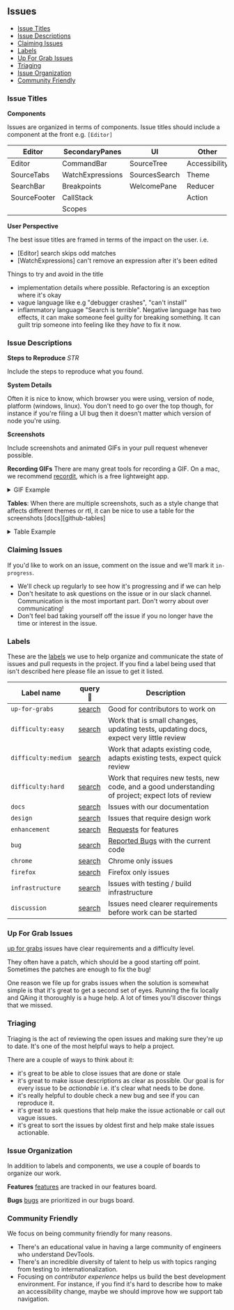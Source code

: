 ## Issues

* [Issue Titles](#issue-titles)
* [Issue Descriptions](#issue-descriptions)
* [Claiming Issues](#claiming-issues)
* [Labels](#labels)
* [Up For Grab Issues](#up-for-grab-issues)
* [Triaging](#triaging)
* [Issue Organization](#issue-organization)
* [Community Friendly](#community-friendly)

### Issue Titles

**Components**

Issues are organized in terms of components.
Issue titles should include a component at the front e.g. `[Editor]`

|Editor|SecondaryPanes|UI|Other|
|----------|------|-----|----|
|Editor|CommandBar|SourceTree|Accessibility|
|SourceTabs|WatchExpressions|SourcesSearch|Theme|
|SearchBar|Breakpoints|WelcomePane|Reducer|
|SourceFooter|CallStack||Action|
||Scopes|||RTL|

**User Perspective**

The best issue titles are framed in terms of the impact on the user. i.e.

* [Editor] search skips odd matches
* [WatchExpressions] can't remove an expression after it's been edited

Things to try and avoid in the title
* implementation details where possible. Refactoring is an exception where it's okay
* vague language like e.g "debugger crashes", "can't install"
* inflammatory language "Search is terrible". Negative language has two effects, it can make someone feel guilty for breaking something. It can guilt trip someone into feeling like they *have* to fix it now.


### Issue Descriptions

**Steps to Reproduce** *STR*

Include the steps to reproduce what you found.

**System Details**

Often it is nice to know, which browser you were using, version of node, platform (windows, linux). You don't need to go over the top though, for instance if you're filing a UI bug then it doesn't matter which version of node you're using.

**Screenshots**

Include screenshots and animated GIFs in your pull request whenever possible.

**Recording GIFs** There are many great tools for recording a GIF. On a mac, we recommend [recordit](http://recordit.co/), which is a free lightweight app.

<details>
<summary>
  GIF Example
</summary>

![](http://g.recordit.co/6dE0EmM29Z.gif)

```
![](http://g.recordit.co/6dE0EmM29Z.gif)
```

</details>

**Tables**: When there are multiple screenshots, such as a style change that affects different themes or rtl, it can be nice to use a table for the screenshots [docs][github-tables]

<details>
<summary>
  Table Example
</summary>

|Firebug|Light|
|----------|------|
|![firebug](https://cloud.githubusercontent.com/assets/1755089/22209733/94970458-e1ad-11e6-83d4-8b082217b989.png)|![light](https://cloud.githubusercontent.com/assets/1755089/22209736/9b194f2a-e1ad-11e6-9de0-561dd529d5f0.png)|


```
|Firebug|Light|
|----------|------|
|![firebug](https://cloud.githubusercontent.com/assets/1755089/22209733/94970458-e1ad-11e6-83d4-8b082217b989.png)|![light](https://cloud.githubusercontent.com/assets/1755089/22209736/9b194f2a-e1ad-11e6-9de0-561dd529d5f0.png)|
```

</details>

### Claiming Issues

If you'd like to work on an issue, comment on the issue and we'll mark it `in-progress`.

* We'll check up regularly to see how it's progressing and if we can help
* Don't hesitate to ask questions on the issue or in our slack channel. Communication is the most important part. Don't worry about over communicating!
* Don't feel bad taking yourself off the issue if you no longer have the time or interest in the issue.

### Labels


These are the [labels](https://github.com/devtools-html/debugger.html/labels) we use to help organize and communicate the state of issues and pull requests in the project.  If you find a label being used that isn't described here please file an issue to get it listed.

| Label name | query:mag_right: | Description |
| --- | --- | --- |
| `up-for-grabs` | [search][labels-up-for-grabs] | Good for contributors to work on |
| `difficulty:easy` | [search][labels-difficulty-easy] | Work that is small changes, updating tests, updating docs, expect very little review |
| `difficulty:medium` | [search][labels-difficulty-medium] | Work that adapts existing code, adapts existing tests, expect quick review |
| `difficulty:hard` | [search][labels-difficulty-hard] | Work that requires new tests, new code, and a good understanding of project; expect lots of review |
| `docs` | [search][labels-docs] | Issues with our documentation |
| `design` | [search][labels-design] | Issues that require design work |
| `enhancement` | [search][labels-enhancement] | [Requests](../CONTRIBUTING.md#suggesting-enhancements-new) for features |
| `bug` | [search][labels-bug] | [Reported Bugs](../CONTRIBUTING.md#reporting-bugs-bug) with the current code |
| `chrome` | [search][labels-chrome] | Chrome only issues |
| `firefox` | [search][labels-firefox] | Firefox only issues |
| `infrastructure` | [search][labels-infrastructure] | Issues with testing / build infrastructure |
| `discussion` | [search][labels-discussion] | Issues need clearer requirements before work can be started |

### Up For Grab Issues

[up for grabs][labels-up-for-grabs] issues have clear requirements and a difficulty level.

They often have a patch, which should be a good starting off point.
Sometimes the patches are enough to fix the bug!

One reason we file up for grabs issues when the solution is somewhat simple is that it's great to get a second
set of eyes. Running the fix locally and QAing it thoroughly is a huge help. A lot of times you'll discover things that we missed.

### Triaging

Triaging is the act of reviewing the open issues and making sure they're up to date.
It's one of the most helpful ways to help a project.

There are a couple of ways to think about it:
* it's great to be able to close issues that are done or stale
* it's great to make issue descriptions as clear as possible. Our goal is for every issue to be *actionable* i.e. it's clear what needs to be done.
* it's really helpful to double check a new bug and see if you can reproduce it.
* it's great to ask questions that help make the issue actionable or call out vague issues.
* it's great to sort the issues by oldest first and help make stale issues actionable.

### Issue Organization

In addition to labels and components, we use a couple of boards to organize our work.

**Features** [features](https://github.com/devtools-html/debugger.html/projects/10) are tracked in our features board.

**Bugs** [bugs](https://github.com/devtools-html/debugger.html/projects/11) are prioritized in our bugs board.

### Community Friendly

We focus on being community friendly for many reasons.

* There's an educational value in having a large community of engineers who understand DevTools.
* There's an incredible diversity of talent to help us with topics ranging from testing to internationalization.
* Focusing on *contributor experience* helps us build the best development environment. For instance, if you find it's hard to describe how to make an accessibility change, maybe we should improve how we support tab navigation.

[labels-up-for-grabs]:https://github.com/devtools-html/debugger.html/labels/up%20for%20grabs
[labels-first-timers-only]:https://github.com/devtools-html/debugger.html/labels/first-timers-only
[labels-difficulty-easy]:https://github.com/devtools-html/debugger.html/labels/difficulty%3A%20easy
[labels-difficulty-medium]:https://github.com/devtools-html/debugger.html/labels/difficulty%3A%medium
[labels-difficulty-hard]:https://github.com/devtools-html/debugger.html/labels/difficulty%3A%hard
[labels-docs]:https://github.com/devtools-html/debugger.html/labels/docs
[labels-design]:https://github.com/devtools-html/debugger.html/labels/design
[labels-enhancement]:https://github.com/devtools-html/debugger.html/labels/enhancement
[labels-bug]:https://github.com/devtools-html/debugger.html/labels/bug
[labels-chrome]:https://github.com/devtools-html/debugger.html/labels/chrome
[labels-firefox]:https://github.com/devtools-html/debugger.html/labels/firefox
[labels-infrastructure]:https://github.com/devtools-html/debugger.html/labels/infrastructure
[labels-discussion]:https://github.com/devtools-html/debugger.html/labels/discussion
